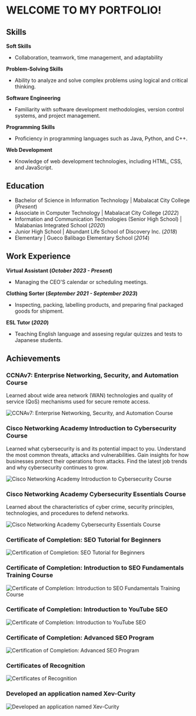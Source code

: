 # WELCOME TO MY PORTFOLIO!

## Skills
**Soft Skills**
- Collaboration, teamwork, time management, and adaptability

**Problem-Solving Skills**
- Ability to analyze and solve complex problems using logical and critical thinking.

**Software Engineering**
- Familiarity with software development methodologies, version control systems, and project management.

**Programming Skills**
- Proficiency in programming languages such as Java, Python, and C++.

**Web Development**
- Knowledge of web development technologies, including HTML, CSS, and JavaScript.

## Education
- Bachelor of Science in Information Technology | Mabalacat City College (_Present_)								       		
- Associate in Computer Technology	| Mabalacat City College (_2022_)	 			        		
- Information and Communication Technologies (Senior High School) | Malabanias Integrated School (_2020_)
- Junior High School | Abundant Life School of Discovery Inc. (_2018_)
- Elementary | Gueco Balibago Elementary School (_2014_)

## Work Experience
**Virtual Assistant (_October 2023 - Present_)**
- Managing the CEO'S calendar or scheduling meetings.

**Clothing Sorter (_September 2021 - September 2023_)**
- Inspecting, packing, labelling products, and preparing final packaged goods for shipment.

**ESL Tutor (_2020_)**
- Teaching English language and assesing regular quizzes and tests to Japanese students.

## Achievements
### CCNAv7: Enterprise Networking, Security, and Automation Course

Learned about wide area network (WAN) technologies and quality of service (QoS) mechanisms used for secure remote access.

![CCNAv7: Enterprise Networking, Security, and Automation Course](/assets/ccnav7.webp)

### Cisco Networking Academy Introduction to Cybersecurity Course

Learned what cybersecurity is and its potential impact to you. Understand the most common threats, attacks and vulnerabilities. Gain insights for how businesses protect their operations from attacks. Find the latest job trends and why cybersecurity continues to grow.

![Cisco Networking Academy Introduction to Cybersecurity Course](/assets/introductiontocybersecurity.webp)

### Cisco Networking Academy Cybersecurity Essentials Course

Learned about the characteristics of cyber crime, security principles, technologies, and procedures to defend networks. 

![Cisco Networking Academy Cybersecurity Essentials Course](/assets/cybersecurityessentialscourse.webp)

### Certificate of Completion: SEO Tutorial for Beginners

![Certification of Completion: SEO Tutorial for Beginners](/assets/seotutorialforbeginners.webp)

### Certificate of Completion: Introduction to SEO Fundamentals Training Course

![Certificate of Completion: Introduction to SEO Fundamentals Training Course](/assets/seofundamentalstrianingcourse.webp)

### Certificate of Completion: Introduction to YouTube SEO

![Certificate of Completion: Introduction to YouTube SEO](/assets/introductiontoyt.webp)

### Certificate of Completion: Advanced SEO Program

![Certification of Completion: Advanced SEO Program](/assets/advancedseo.webp)

### Certificates of Recognition

![Certificates of Recognition](/assets/recognition.webp)

### Developed an application named Xev-Curity

![Developed an application named Xev-Curity](/assets/xevcurity.webp)
